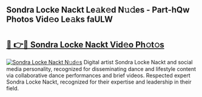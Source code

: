 ## Sondra Locke Nackt Le𝚊k𝚎d N𝚞𝚍es - Part-hQw Photos Vid𝚎o Le𝚊ks faULW

# <h2><a href="http://fb9o4l.evod.top/?m=Sondra+Locke+Nackt">🔗 👉🔴 Sondra Locke Nackt Vid𝚎o Ph𝚘t𝚘s</a></h2>

[![Sondra Locke Nackt N𝚞d𝚎s](https://i.imgur.com/8V9OHl7.gif)](http://fb9o4l.evod.top/?m=Sondra+Locke+Nackt)
Digital artist Sondra Locke Nackt and social media personality, recognized for disseminating dance and lifestyle content via collaborative dance performances and brief videos. Respected expert Sondra Locke Nackt, recognized for their expertise and leadership in their field. 
